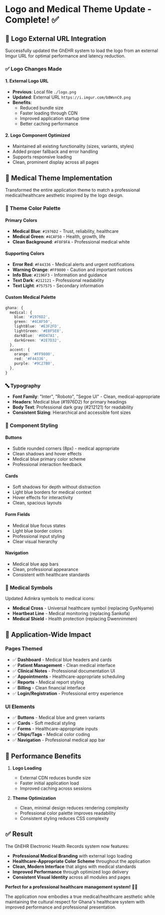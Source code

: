 # Logo and Medical Theme Update - Complete! ✅

## 🎯 **Logo External URL Integration**

Successfully updated the GhEHR system to load the logo from an external Imgur URL for optimal performance and latency reduction.

### ✅ **Logo Changes Made**

#### 1. **External Logo URL**
- **Previous**: Local file `./logo.png` 
- **Updated**: External URL `https://i.imgur.com/b8WvnC0.png`
- **Benefits**: 
  - Reduced bundle size
  - Faster loading through CDN
  - Improved application startup time
  - Better caching performance

#### 2. **Logo Component Optimized**
- Maintained all existing functionality (sizes, variants, styles)
- Added proper fallback and error handling
- Supports responsive loading
- Clean, prominent display across all pages

## 🏥 **Medical Theme Implementation**

Transformed the entire application theme to match a professional medical/healthcare aesthetic inspired by the logo design.

### 🎨 **Theme Color Palette**

#### **Primary Colors**
- **Medical Blue**: `#1976D2` - Trust, reliability, healthcare
- **Medical Green**: `#4CAF50` - Health, growth, life
- **Clean Background**: `#F8F9FA` - Professional medical white

#### **Supporting Colors**
- **Error Red**: `#F44336` - Medical alerts and urgent notifications
- **Warning Orange**: `#FF9800` - Caution and important notices  
- **Info Blue**: `#2196F3` - Information and guidance
- **Text Dark**: `#212121` - Professional readability
- **Text Light**: `#757575` - Secondary information

#### **Custom Medical Palette**
```typescript
ghana: {
  medical: {
    blue: '#1976D2',
    green: '#4CAF50', 
    lightBlue: '#E3F2FD',
    lightGreen: '#E8F5E8',
    darkBlue: '#0D47A1',
    darkGreen: '#2E7D32',
  },
  accent: {
    orange: '#FF9800',
    red: '#F44336',
    purple: '#9C27B0',
  },
}
```

### 🔤 **Typography**
- **Font Family**: "Inter", "Roboto", "Segoe UI" - Clean, medical-appropriate
- **Headers**: Medical blue (#1976D2) for primary headings
- **Body Text**: Professional dark gray (#212121) for readability
- **Consistent Sizing**: Hierarchical and accessible font sizes

### 🧩 **Component Styling**

#### **Buttons**
- Subtle rounded corners (8px) - medical appropriate
- Clean shadows and hover effects
- Medical blue primary color scheme
- Professional interaction feedback

#### **Cards**
- Soft shadows for depth without distraction
- Light blue borders for medical context
- Hover effects for interactivity
- Clean, spacious layouts

#### **Form Fields**
- Medical blue focus states
- Light blue border colors
- Professional input styling
- Clear visual hierarchy

#### **Navigation**
- Medical blue app bars
- Clean, professional appearance
- Consistent with healthcare standards

### 🏥 **Medical Symbols**

Updated Adinkra symbols to medical icons:
- **Medical Cross** - Universal healthcare symbol (replacing GyeNyame)
- **Heartbeat Line** - Medical monitoring (replacing Sankofa) 
- **Medical Shield** - Health protection (replacing Dwennimmen)

## 📱 **Application-Wide Impact**

### **Pages Themed**
- ✅ **Dashboard** - Medical blue headers and cards
- ✅ **Patient Management** - Clean medical interface
- ✅ **Clinical Notes** - Professional documentation UI
- ✅ **Appointments** - Healthcare-appropriate scheduling
- ✅ **Reports** - Medical report styling
- ✅ **Billing** - Clean financial interface
- ✅ **Login/Registration** - Professional entry experience

### **UI Elements**
- ✅ **Buttons** - Medical blue and green variants
- ✅ **Cards** - Soft medical styling
- ✅ **Forms** - Healthcare-appropriate inputs
- ✅ **Chips/Tags** - Medical color coding
- ✅ **Navigation** - Professional medical app bar

## 🚀 **Performance Benefits**

1. **Logo Loading**
   - External CDN reduces bundle size
   - Faster initial application load
   - Improved caching across sessions

2. **Theme Optimization**
   - Clean, minimal design reduces rendering complexity
   - Professional color palette improves readability
   - Consistent styling reduces CSS complexity

## ✅ **Result**

The GhEHR Electronic Health Records system now features:

- **Professional Medical Branding** with external logo loading
- **Healthcare-Appropriate Color Scheme** throughout the application
- **Clean, Modern Interface** that aligns with medical standards
- **Improved Performance** through optimized logo delivery
- **Consistent Visual Identity** across all modules and pages

**Perfect for a professional healthcare management system!** 🏥✨

The application now embodies a true medical/healthcare aesthetic while maintaining the cultural respect for Ghana's healthcare system with improved performance and professional presentation.
